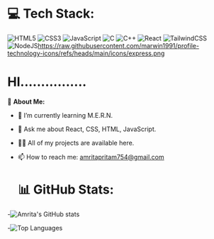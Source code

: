 # 💻 Tech Stack: 
![HTML5](https://img.shields.io/badge/html5-%23E34F26.svg?style=for-the-badge&logo=html5&logoColor=white) ![CSS3](https://img.shields.io/badge/css3-%231572B6.svg?style=for-the-badge&logo=css3&logoColor=white) ![JavaScript](https://img.shields.io/badge/javascript-%23323330.svg?style=for-the-badge&logo=javascript&logoColor=%23F7DF1E) ![C](https://img.shields.io/badge/c-%2300599C.svg?style=for-the-badge&logo=c&logoColor=white) ![C++](https://img.shields.io/badge/c++-%2300599C.svg?style=for-the-badge&logo=c%2B%2B&logoColor=white) ![React](https://img.shields.io/badge/react-%2320232a.svg?style=for-the-badge&logo=react&logoColor=%2361DAFB) ![TailwindCSS](https://img.shields.io/badge/tailwindcss-%2338B2AC.svg?style=for-the-badge&logo=tailwind-css&logoColor=white) ![NodeJS](https://img.shields.io/badge/node.js-6DA55F?style=for-the-badge&logo=node.js&logoColor=white)https://raw.githubusercontent.com/marwin1991/profile-technology-icons/refs/heads/main/icons/express.png
 # HI................


💫 **About Me:**

- 🌱 I’m currently learning M.E.R.N.
- 💬 Ask me about React, CSS, HTML, JavaScript.
- 👨‍💻 All of my projects are available here.
- 📫 How to reach me: [amritapritam754@gmail.com](mailto:amritapritam754@gmail.com)

  # 📊 GitHub Stats:
  
-![Amrita's GitHub stats](https://github-readme-stats.vercel.app/api?username=AmritaPritam1998&show_icons=true&theme=radical)

-![Top Languages](https://github-readme-stats.vercel.app/api/top-langs/?username=AmritaPritam1998&layout=compact&theme=radical)
<!--
**AmritaPritam1998/AmritaPritam1998** is a ✨ _special_ ✨ repository because its `README.md` (this file) appears on your GitHub profile.

Here are some ideas to get you started:

- 🔭 I’m currently working on ...
- 🌱 I’m currently learning ...
- 👯 I’m looking to collaborate on ...
- 🤔 I’m looking for help with ...
- 💬 Ask me about ...
- 📫 How to reach me: ...
- 😄 Pronouns: ...
- ⚡ Fun fact: ...
-->
